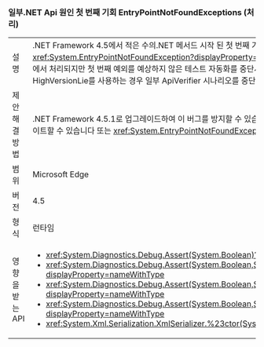 ### <a name="some-net-apis-cause-first-chance-handled-entrypointnotfoundexceptions"></a>일부.NET Api 원인 첫 번째 기회 EntryPointNotFoundExceptions (처리)

|   |   |
|---|---|
|설명|.NET Framework 4.5에서 적은 수의.NET 메서드 시작 된 첫 번째 기회를 throw <xref:System.EntryPointNotFoundException?displayProperty=name>s입니다. 이러한 예외는 .Net Framework 내에서 처리되지만 첫 번째 예외를 예상하지 않은 테스트 자동화를 중단시킬 수 있습니다. 이러한 동일 API는 HighVersionLie를 사용하는 경우 일부 ApiVerifier 시나리오를 중단시킵니다.|
|제안 해결 방법|.NET Framework 4.5.1로 업그레이드하여 이 버그를 방지할 수 있습니다. 테스트 자동화 되지 첫째에서 중단 하도록 업데이트할 수 있습니다 또는 <xref:System.EntryPointNotFoundException?displayProperty=name>s입니다.|
|범위|Microsoft Edge|
|버전|4.5|
|형식|런타임|
|영향을 받는 API|<ul><li><xref:System.Diagnostics.Debug.Assert(System.Boolean)?displayProperty=nameWithType></li><li><xref:System.Diagnostics.Debug.Assert(System.Boolean,System.String)?displayProperty=nameWithType></li><li><xref:System.Diagnostics.Debug.Assert(System.Boolean,System.String,System.String)?displayProperty=nameWithType></li><li><xref:System.Diagnostics.Debug.Assert(System.Boolean,System.String,System.String,System.Object[])?displayProperty=nameWithType></li><li><xref:System.Xml.Serialization.XmlSerializer.%23ctor(System.Type)?displayProperty=nameWithType></li></ul>|

